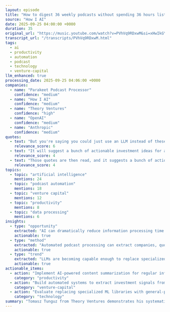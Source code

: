 ```yaml
---
layout: episode
title: "How to digest 36 weekly podcasts without spending 36 hours listening | Tomasz Tunguz"
source: "How I AI"
date: 2025-09-25 04:00:00 +0000
duration: 35
original_url: "https://music.youtube.com/watch?v=PVhVq9RDxwM&si=xHwIkGYdaek8SyeW"
transcript_url: "/transcripts/PVhVq9RDxwM.html"
tags:
  - ai
  - productivity
  - automation
  - podcast
  - technology
  - venture-capital
llm_enhanced: true
processing_date: 2025-09-25 04:06:00 +0000
companies:
  - name: "Parakeet Podcast Processor"
    confidence: "medium"
  - name: "How I AI"
    confidence: "medium"
  - name: "Theory Ventures"
    confidence: "high"
  - name: "OpenAI"
    confidence: "medium"
  - name: "Anthropic"
    confidence: "medium"
quotes:
  - text: "But you're saying you could just use an LLM instead of these package libraries for specific machine learning tasks."
    relevance_score: 6
  - text: "It will suggest a bunch of actionable investment ideas for a venture capital firm, which is put into the weekly investment memo."
    relevance_score: 4
  - text: "Those quotes are then read, and it suggests a bunch of actionable investment ideas for a venture capital firm."
    relevance_score: 4
topics:
  - topic: "artificial intelligence"
    mentions: 24
  - topic: "podcast automation"
    mentions: 18
  - topic: "venture capital"
    mentions: 12
  - topic: "productivity"
    mentions: 8
  - topic: "data processing"
    mentions: 6
insights:
  - type: "opportunity"
    extracted: "AI can dramatically reduce information processing time while maintaining high-quality insights for investment decisions"
    actionable: true
  - type: "method"
    extracted: "Automated podcast processing can extract companies, quotes, and actionable insights without manual listening"
    actionable: true
  - type: "trend"
    extracted: "LLMs are becoming capable enough to replace specialized ML libraries for many common tasks"
    actionable: true
actionable_items:
  - action: "Implement AI-powered content summarization for regular information consumption workflows"
    category: "productivity"
  - action: "Build automated systems to extract investment signals from unstructured content sources"
    category: "venture-capital"
  - action: "Evaluate replacing specialized ML libraries with general-purpose LLMs for simpler tasks"
    category: "technology"
summary: "Tomasz Tunguz from Theory Ventures demonstrates his systematic approach to processing 36 weekly podcasts using AI automation. He shows how to build a complete pipeline that downloads, transcribes, and analyzes podcast content to extract key companies, insights, and actionable investment ideas. The system processes hours of audio content into digestible summaries that feed directly into investment research workflows, showcasing practical AI applications for knowledge workers who need to stay informed across multiple content sources without overwhelming their schedule."
---
```


<!-- Episode automatically generated from pipeline analysis -->
<!-- Processing completed: 2025-09-25 04:06:37 UTC -->
<!-- Telegram notification sent: Message ID 8229 -->